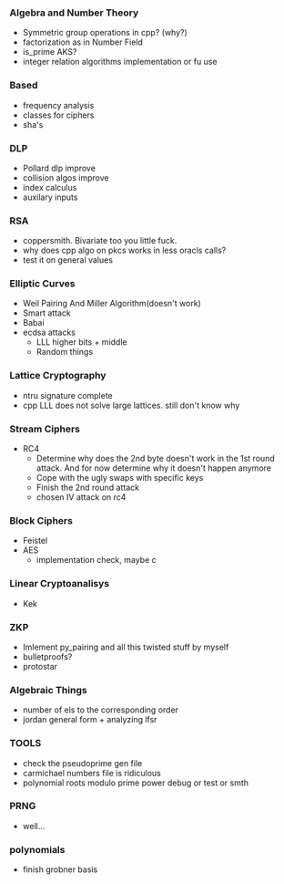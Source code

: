 ### Algebra and Number Theory
- Symmetric group operations in cpp? (why?)
- factorization as in Number Field
- is_prime AKS?
- integer relation algorithms implementation or fu use

### Based
- frequency analysis
- classes for ciphers
- sha's

### DLP
- Pollard dlp improve
- collision algos improve
- index calculus
- auxilary inputs

### RSA
- coppersmith. Bivariate too you little fuck.
- why does cpp algo on pkcs works in less oracls calls?
- test it on general values

### Elliptic Curves
- Weil Pairing And Miller Algorithm(doesn't work)
- Smart attack
- Babai
- ecdsa attacks
    - LLL higher bits + middle
    - Random things

### Lattice Cryptography
- ntru signature complete
- cpp LLL does not solve large lattices. still don't know why

### Stream Ciphers
- RC4
    - Determine why does the 2nd byte doesn't work in the 1st round attack. And for now determine why it doesn't happen anymore
    - Cope with the ugly swaps with specific keys
    - Finish the 2nd round attack
    - chosen IV attack on rc4

### Block Ciphers
- Feistel
- AES
    - implementation check, maybe c

### Linear Cryptoanalisys
- Kek

### ZKP
- Imlement py_pairing and all this twisted stuff by myself
- bulletproofs?
- protostar

### Algebraic Things
- number of els to the corresponding order
- jordan general form + analyzing lfsr

### TOOLS
- check the pseudoprime gen file
- carmichael numbers file is ridiculous
- polynomial roots modulo prime power debug or test or smth

### PRNG
- well...

### polynomials
- finish grobner basis
